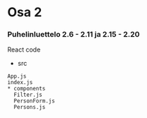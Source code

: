 # Osa 2

### Puhelinluettelo 2.6 - 2.11 ja 2.15 - 2.20
React code
* src
```
App.js
index.js
* components
  Filter.js
  PersonForm.js
  Persons.js
```